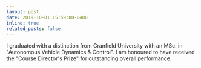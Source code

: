 ```yaml
---
layout: post
date: 2019-10-01 15:59:00-0400
inline: true
related_posts: false
---
```

I graduated with a distinction from Cranfield University with an MSc. in "Autonomous Vehicle Dynamics & Control". I am honoured to have received the "Course Director's Prize" for outstanding overall performance.
